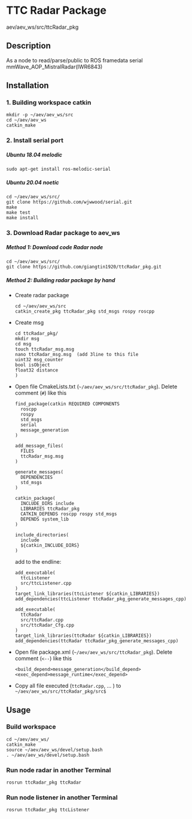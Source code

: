 # TTC Radar Package

aev/aev_ws/src/ttcRadar_pkg

## Description

As a node to read/parse/public to ROS framedata serial mmWave_AOP_MistralRadar(IWR6843)


## Installation

### 1. Building workspace catkin

    mkdir -p ~/aev/aev_ws/src
    cd ~/aev/aev_ws
    catkin_make

### 2. Install serial port

##### Ubuntu 18.04 melodic

    sudo apt-get install ros-melodic-serial

##### Ubuntu 20.04 noetic

    cd ~/aev/aev_ws/src/
    git clone https://github.com/wjwwood/serial.git
    make
    make test
    make install

### 3. Download Radar package to aev_ws

##### Method 1: Download code Radar node

    cd ~/aev/aev_ws/src/
    git clone https://github.com/giangtin1920/ttcRadar_pkg.git

##### Method 2: Building radar package by hand

* Create radar package

      cd ~/aev/aev_ws/src
      catkin_create_pkg ttcRadar_pkg std_msgs rospy roscpp

* Create msg

      cd ttcRadar_pkg/
      mkdir msg
      cd msg
      touch ttcRadar_msg.msg
      nano ttcRadar_msg.msg  (add 3line to this file
      uint32 msg_counter
      bool isObject
      float32 distance
      )

* Open file CmakeLists.txt (`~/aev/aev_ws/src/ttcRadar_pkg`). Delete comment (`#`) like this

      find_package(catkin REQUIRED COMPONENTS
        roscpp
        rospy
        std_msgs
        serial
        message_generation
      )

      add_message_files(
        FILES
        ttcRadar_msg.msg
      )

      generate_messages(
        DEPENDENCIES
        std_msgs
      )

      catkin_package(
        INCLUDE_DIRS include
        LIBRARIES ttcRadar_pkg
        CATKIN_DEPENDS roscpp rospy std_msgs
        DEPENDS system_lib
      )

      include_directories(
        include
        ${catkin_INCLUDE_DIRS}
      )

    add to the endline:

      add_executable(
        ttcListener
        src/ttcListener.cpp
      )
      target_link_libraries(ttcListener ${catkin_LIBRARIES})
      add_dependencies(ttcListener ttcRadar_pkg_generate_messages_cpp)

      add_executable(
        ttcRadar 
        src/ttcRadar.cpp
        src/ttcRadar_Cfg.cpp
      )
      target_link_libraries(ttcRadar ${catkin_LIBRARIES})
      add_dependencies(ttcRadar ttcRadar_pkg_generate_messages_cpp)

* Open file package.xml (`~/aev/aev_ws/src/ttcRadar_pkg`). Delete comment (`<--`) like this

      <build_depend>message_generation</build_depend>
      <exec_depend>message_runtime</exec_depend>

* Copy all file executed (`ttcRadar.cpp`, ... ) to `~/aev/aev_ws/src/ttcRadar_pkg/src$`


## Usage

### Build workspace 

    cd ~/aev/aev_ws/
    catkin_make
    source ~/aev/aev_ws/devel/setup.bash
    . ~/aev/aev_ws/devel/setup.bash

### Run node radar in another Terminal

    rosrun ttcRadar_pkg ttcRadar
    
### Run node listener in another Terminal

    rosrun ttcRadar_pkg ttcListener
